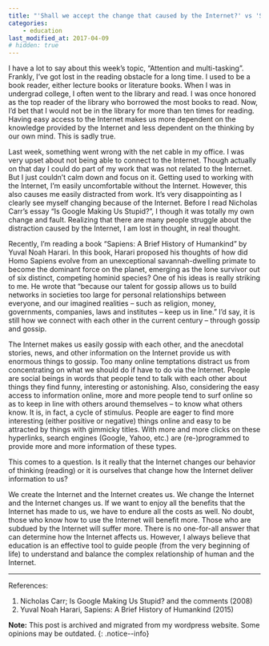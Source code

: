 ```yaml
---
title: "'Shall we accept the change that caused by the Internet?' vs 'Shall we accept that the change is caused by ourselves?'"
categories: 
    - education
last_modified_at: 2017-04-09
# hidden: true
---
```


I have a lot to say about this week’s topic, “Attention and multi-tasking”. Frankly, I’ve got lost in the reading obstacle for a long time. I used to be a book reader, either lecture books or literature books. When I was in undergrad college, I often went to the library and read. I was once honored as the top reader of the library who borrowed the most books to read. Now, I’d bet that I would not be in the library for more than ten times for reading. Having easy access to the Internet makes us more dependent on the knowledge provided by the Internet and less dependent on the thinking by our own mind. This is sadly true.

Last week, something went wrong with the net cable in my office. I was very upset about not being able to connect to the Internet. Though actually on that day I could do part of my work that was not related to the Internet. But I just couldn’t calm down and focus on it. Getting used to working with the Internet, I’m easily uncomfortable without the Internet. However, this also causes me easily distracted from work. It’s very disappointing as I clearly see myself changing because of the Internet. Before I read Nicholas Carr’s essay “Is Google Making Us Stupid?”, I though it was totally my own change and fault. Realizing that there are many people struggle about the distraction caused by the Internet, I am lost in thought, in real thought.

Recently, I’m reading a book “Sapiens: A Brief History of Humankind” by Yuval Noah Harari. In this book, Harari proposed his thoughts of how did Homo Sapiens evolve from an unexceptional savannah-dwelling primate to become the dominant force on the planet, emerging as the lone survivor out of six distinct, competing hominid species? One of his ideas is really striking to me. He wrote that “because our talent for gossip allows us to build networks in societies too large for personal relationships between everyone, and our imagined realities – such as religion, money, governments, companies, laws and institutes – keep us in line.” I’d say, it is still how we connect with each other in the current century – through gossip and gossip.

The Internet makes us easily gossip with each other, and the anecdotal stories, news, and other information on the Internet provide us with enormous things to gossip. Too many online temptations distract us from concentrating on what we should do if have to do via the Internet. People are social beings in words that people tend to talk with each other about things they find funny, interesting or astonishing. Also, considering the easy access to information online, more and more people tend to surf online so as to keep in line with others around themselves – to know what others know. It is, in fact, a cycle of stimulus. People are eager to find more interesting (either positive or negative) things online and easy to be attracted by things with gimmicky titles. With more and more clicks on these hyperlinks, search engines (Google, Yahoo, etc.) are (re-)programmed to provide more and more information of these types.

This comes to a question. Is it really that the Internet changes our behavior of thinking (reading) or it is ourselves that change how the Internet deliver information to us?

We create the Internet and the Internet creates us. We change the Internet and the Internet changes us. If we want to enjoy all the benefits that the Internet has made to us, we have to endure all the costs as well. No doubt, those who know how to use the Internet will benefit more. Those who are subdued by the Internet will suffer more. There is no one-for-all answer that can determine how the Internet affects us. However, I always believe that education is an effective tool to guide people (from the very beginning of life) to understand and balance the complex relationship of human and the Internet.

----
References:

1. Nicholas Carr; Is Google Making Us Stupid? and the comments (2008)
2. Yuval Noah Harari, Sapiens: A Brief History of Humankind (2015)

**Note:** This post is archived and migrated from my wordpress website. Some opinions may be outdated.
{: .notice--info}
